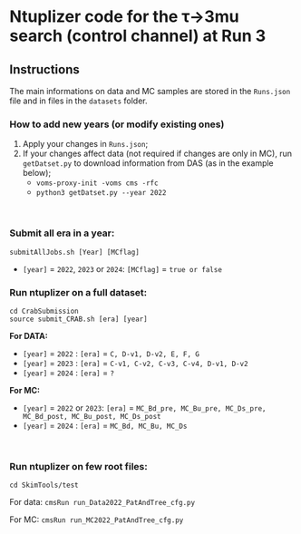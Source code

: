 # Ntuplizer code for the τ&rarr;3mu search (control channel) at Run 3

## Instructions
The main informations on data and MC samples are stored in the `Runs.json` file and in files in the `datasets` folder.
### How to add new years (or modify existing ones)
1. Apply your changes in `Runs.json`;
2. If your changes affect data (not required if changes are only in MC), run `getDatset.py` to download information from DAS (as in the example below);
    - `voms-proxy-init -voms cms -rfc`
    - `python3 getDatset.py --year 2022` 

<p>&nbsp;</p>

### Submit all era in a year:
```
submitAllJobs.sh [Year] [MCflag]
```
* `[year]` = `2022`,  `2023` or `2024`: `[MCflag]` = `true or false`

### Run ntuplizer on a full dataset:
```
cd CrabSubmission
source submit_CRAB.sh [era] [year] 
```
**For DATA:**

* `[year]` = `2022` : `[era]` = `C, D-v1, D-v2, E, F, G`
* `[year]` = `2023` : `[era]` = `C-v1, C-v2, C-v3, C-v4, D-v1, D-v2`
* `[year]` = `2024` : `[era]` = `?`

**For MC:**

* `[year]` = `2022` or  `2023`: `[era]` = `MC_Bd_pre, MC_Bu_pre, MC_Ds_pre, MC_Bd_post, MC_Bu_post, MC_Ds_post`
* `[year]` = `2024` : `[era]` = `MC_Bd, MC_Bu, MC_Ds`

<p>&nbsp;</p>

### Run ntuplizer on few root files:

`cd SkimTools/test`

For data: `cmsRun run_Data2022_PatAndTree_cfg.py`

For MC: `cmsRun run_MC2022_PatAndTree_cfg.py`

<p>&nbsp;</p>
